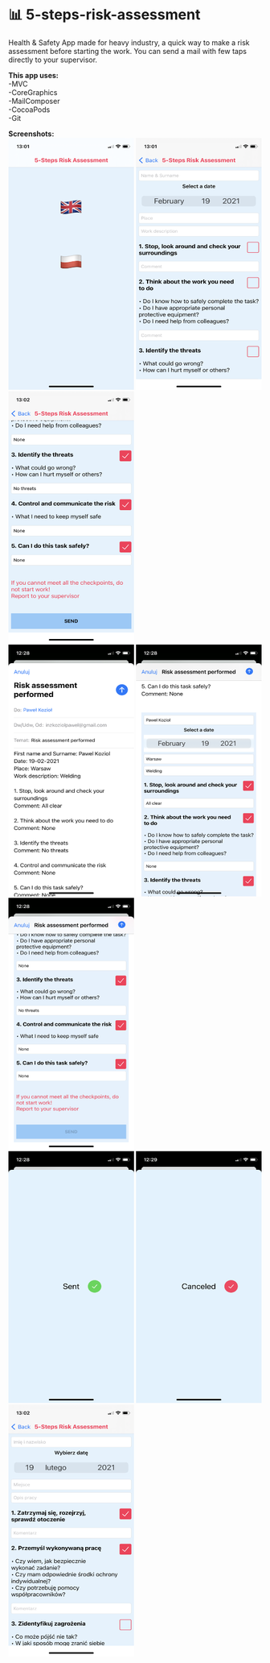 # 📊 5-steps-risk-assessment<br/>

Health & Safety App made for heavy industry, a quick way to make a risk assessment before starting the work. You can send a mail with few taps directly to your supervisor.<br/>

**This app uses:**<br/>
-MVC<br/>
-CoreGraphics<br/>
-MailComposer<br/>
-CocoaPods<br/>
-Git<br/>

**Screenshots:**<br/>
<img src="Screenshots/risk-1.PNG" width="250" height="500"/> <img src="Screenshots/risk-2.PNG" width="250" height="500"/> <img src="Screenshots/risk-3.PNG" width="250" height="500"/> <br/>
<img src="Screenshots/risk-4.PNG" width="250" height="500"/> <img src="Screenshots/risk-5.PNG" width="250" height="500"/> <img src="Screenshots/risk-6.PNG" width="250" height="500"/> <br/>
<img src="Screenshots/risk-7.PNG" width="250" height="500"/> <img src="Screenshots/risk-8.PNG" width="250" height="500"/> <img src="Screenshots/risk-9.PNG" width="250" height="500"/> <br/>
